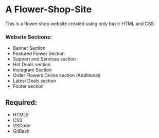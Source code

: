 # A Flower-Shop-Site

This is a flower shop website created using only basic HTML and CSS

### Website Sections:

- Banner Section
- Featured Flower Section
- Support and Services section
- Hot Deals section
- Instagram Section
- Order Flowers Online section (Additional)
- Latest Deals section
- Footer section

## Required:
- HTML5
- CSS
- VSCode
- GitBash
